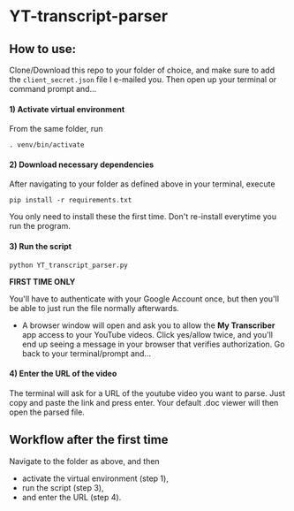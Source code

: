 # YT-transcript-parser


## How to use:

Clone/Download this repo to your folder of choice, and make sure to add the `client_secret.json` file I e-mailed you. Then open up your terminal or command prompt and...

#### 1) Activate virtual environment

From the same folder, run

`. venv/bin/activate`

#### 2) Download necessary dependencies
After navigating to your folder as defined above in your terminal, execute

`pip install -r requirements.txt`

You only need to install these the first time. Don't re-install everytime you run the program.

#### 3) Run the script

`python YT_transcript_parser.py`

**FIRST TIME ONLY**

You'll have to authenticate with your Google Account once, but then you'll be able to just run the file normally afterwards.
- A browser window will open and ask you to allow the **My Transcriber** app access to your YouTube videos. Click yes/allow twice, and you'll end up seeing a message in your browser that verifies authorization. Go back to your terminal/prompt and...

#### 4) Enter the URL of the video

The terminal will ask for a URL of the youtube video you want to parse. Just copy and paste the link and press enter. Your default .doc viewer will then open the parsed file.

## Workflow after the first time

Navigate to the folder as above, and then
  - activate the virtual environment (step 1),
  - run the script (step 3),
  - and enter the URL (step 4).
